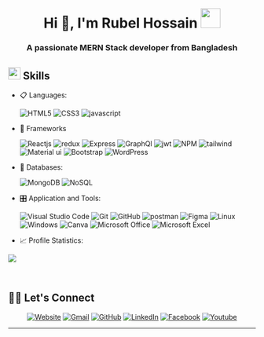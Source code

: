 <h1 align="center">Hi 👋, I'm Rubel Hossain <img height="40" src="https://emoji.gg/assets/emoji/7333-parrotdance.gif"></h1>
<h3 align="center">A passionate MERN Stack  developer from Bangladesh</h3>

## <img src="https://media2.giphy.com/media/QssGEmpkyEOhBCb7e1/giphy.gif?cid=ecf05e47a0n3gi1bfqntqmob8g9aid1oyj2wr3ds3mg700bl&rid=giphy.gif" width ="25"><b> Skills</b>

<p align="center">

- 📋 Languages:

  ![HTML5](https://img.shields.io/badge/html5-%23E34F26.svg?style=for-the-badge&logo=html5&logoColor=white)
  ![CSS3](https://img.shields.io/badge/css3-%231572B6.svg?style=for-the-badge&logo=css3&logoColor=white)
  ![javascript](https://img.shields.io/badge/javascript%20-%23323330.svg?&style=for-the-badge&logo=javascript&logoColor=%23F7DF1E)

- 🎨 Frameworks

  ![Reactjs](https://img.shields.io/badge/react%20-%2320232a.svg?&style=for-the-badge&logo=react&logoColor=%2361DAFB)
  ![redux](https://img.shields.io/badge/Redux-593D88?style=for-the-badge&logo=redux&logoColor=white)
  ![Express](https://img.shields.io/badge/Express.js-000000?style=for-the-badge&logo=express&logoColor=white)
  ![GraphQl](https://img.shields.io/badge/GraphQl-E10098?style=for-the-badge&logo=graphql&logoColor=white)
  ![jwt](https://img.shields.io/badge/JWT-000000?style=for-the-badge&logo=JSON%20web%20tokens&logoColor=white)
  ![NPM](https://img.shields.io/badge/npm-CB3837?style=for-the-badge&logo=npm&logoColor=white)
  ![tailwind](https://img.shields.io/badge/Tailwind_CSS-38B2AC?style=for-the-badge&logo=tailwind-css&logoColor=white)
  ![Material ui](https://img.shields.io/badge/Material%20UI-007FFF?style=for-the-badge&logo=mui&logoColor=white)
  ![Bootstrap](https://img.shields.io/badge/bootstrap%20-%23563D7C.svg?&style=for-the-badge&logo=bootstrap&logoColor=white)
  ![WordPress](https://img.shields.io/badge/WordPress-%23117AC9.svg?style=for-the-badge&logo=WordPress&logoColor=white)

- 💾 Databases:

  ![MongoDB](https://img.shields.io/badge/MongoDB-%234ea94b.svg?&style=for-the-badge&logo=mongodb&logoColor=white)
  ![NoSQL](https://img.shields.io/badge/nosql-00000F?style=for-the-badge&logo=NoSQL&logoColor=white)

- 🎛️ Application and Tools:

  ![Visual Studio Code](https://img.shields.io/badge/Visual%20Studio%20Code-0078d7.svg?style=for-the-badge&logo=visual-studio-code&logoColor=white)
  ![Git](https://img.shields.io/badge/git-%23F05033.svg?style=for-the-badge&logo=git&logoColor=white)
  ![GitHub](https://img.shields.io/badge/github-%23121011.svg?style=for-the-badge&logo=github&logoColor=white)
  ![postman](https://img.shields.io/badge/Postman-FF6C37?style=for-the-badge&logo=Postman&logoColor=white)
  ![Figma](https://img.shields.io/badge/figma%20-%23323330.svg?&style=for-the-badge&logo=figma&logoColor)
  ![Linux](https://img.shields.io/badge/Linux-FCC624?style=for-the-badge&logo=linux&logoColor=black)
  ![Windows](https://img.shields.io/badge/Windows-0078D6?style=for-the-badge&logo=windows&logoColor=white)
  ![Canva](https://img.shields.io/badge/Canva-%2300C4CC.svg?style=for-the-badge&logo=Canva&logoColor=white)
  ![Microsoft Office](https://img.shields.io/badge/Microsoft_Office-D83B01?style=for-the-badge&logo=microsoft-office&logoColor=white)
  ![Microsoft Excel](https://img.shields.io/badge/Microsoft_Excel-217346?style=for-the-badge&logo=microsoft-excel&logoColor=white)

 - 📈 Profile Statistics:

  ![](https://komarev.com/ghpvc/?username=your-github-username&color=e0574f&style=for-the-badge)

</p>

<br>

## 🙋‍♀️ Let's Connect

<p align="center">
  <a href="https://rubel-hossain.netlify.app//"><img src="https://img.icons8.com/bubbles/50/000000/web.png" alt="Website"/></a>
	<a href="mailto:rubel.hossain0649@gmail.com"><img src="https://img.icons8.com/bubbles/50/000000/gmail.png" alt="Gmail"/></a>
	<a href="https://github.com/rubel-sh"><img src="https://img.icons8.com/bubbles/50/000000/github.png" alt="GitHub"/></a>
	<a href="https://www.linkedin.com/in/connectwithrubel/"><img src="https://img.icons8.com/bubbles/50/000000/linkedin.png" alt="LinkedIn"/></a>
	<a href="https://www.facebook.com/rubel.hossain.fb/"><img src="https://img.icons8.com/bubbles/50/000000/facebook-new.png" alt="Facebook"/></a>
	<a href="https://wa.me/8801980728221"><img src="https://img.icons8.com/bubbles/50/000000/whatsapp.png" alt="Youtube"/></a>
</p>
<hr/>
